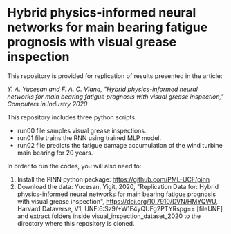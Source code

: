 # Hybrid physics-informed neural networks for main bearing fatigue prognosis with visual grease inspection

This repository is provided for replication of results presented in the article:

*Y. A. Yucesan and F. A. C. Viana, "Hybrid physics-informed neural networks for main bearing fatigue prognosis with visual grease inspection," Computers in Industry 2020*

This repository includes three python scripts.

- run00 file samples visual grease inspections.
- run01 file trains the RNN using trained MLP model.
- run02 file predicts the fatigue damage accumulation of the wind turbine main bearing for 20 years.

In order to run the codes, you will also need to:
1. Install the PINN python package: https://github.com/PML-UCF/pinn
2. Download the data:
Yucesan, Yigit, 2020, "Replication Data for: Hybrid physics-informed neural networks for main bearing fatigue prognosis with visual grease inspection", https://doi.org/10.7910/DVN/HMYQWU, Harvard Dataverse, V1, UNF:6:Sz9/+W1E4yQUFg2PTYRspg== [fileUNF]
and extract folders inside visual_inspection_dataset_2020 to the directory where this repository is cloned.
